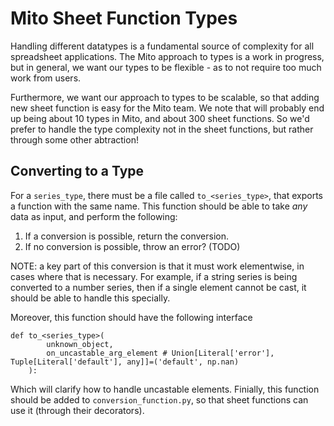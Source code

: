 # Mito Sheet Function Types

Handling different datatypes is a fundamental source of complexity for all spreadsheet applications. The Mito approach to types is a work in progress, but in general, we want our types to be flexible - as to not require too much work from users. 

Furthermore, we want our approach to types to be scalable, so that adding new sheet function is easy for the Mito team. We note that will probably end up being about 10 types in Mito, and about 300 sheet functions. So we'd prefer to handle the type complexity not in the sheet functions, but rather through some other abtraction!

## Converting to a Type

For a `series_type`, there must be a file called `to_<series_type>`, that exports a function with the same name. This function should be able to take _any_ data as input, and perform the following:
1. If a conversion is possible, return the conversion.
2. If no conversion is possible, throw an error? (TODO)

NOTE: a key part of this conversion is that it must work elementwise, in cases where that is necessary. For example, if a string series is being converted to a number series, then if a single element cannot be cast, it should be able to handle this specially. 

Moreover, this function should have the following interface
```
def to_<series_type>(
        unknown_object,
        on_uncastable_arg_element # Union[Literal['error'], Tuple[Literal['default'], any]]=('default', np.nan)
    ):
```
Which will clarify how to handle uncastable elements. Finially, this function should be added to `conversion_function.py`, so that sheet functions can use it (through their decorators).